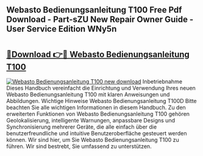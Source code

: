 ## Webasto Bedienungsanleitung T100 Free Pdf Download - Part-sZU New Repair Owner Guide - User Service Edition WNy5n

# <h2><a href="http://df56je.blite.top/?on=Webasto+Bedienungsanleitung+T100">🔗Download 👉🔴 Webasto Bedienungsanleitung T100</a></h2>

[![Webasto Bedienungsanleitung T100 new download](https://i.imgur.com/lujVjoI.png)](http://df56je.blite.top/?on=Webasto+Bedienungsanleitung+T100)
Inbetriebnahme Dieses Handbuch vereinfacht die Einrichtung und Verwendung Ihres neuen Webasto Bedienungsanleitung T100 mit klaren Anweisungen und Abbildungen. Wichtige Hinweise Webasto Bedienungsanleitung T100D Bitte beachten Sie alle wichtigen Informationen in diesem Handbuch. Zu den erweiterten Funktionen von Webasto Bedienungsanleitung T100 gehören Geolokalisierung, intelligente Warnungen, anpassbare Designs und Synchronisierung mehrerer Geräte, die alle einfach über die benutzerfreundliche und intuitive Benutzeroberfläche gesteuert werden können. Wir sind hier, um Sie Webasto Bedienungsanleitung T100 zu führen. Wir sind bestrebt, Sie umfassend zu unterstützen.
